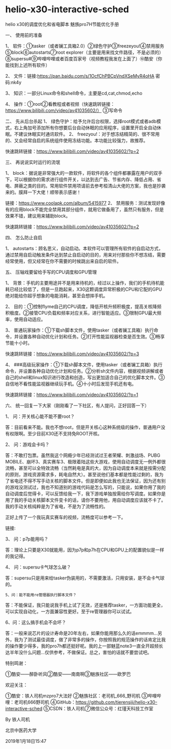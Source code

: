 # helio-x30-interactive-sched
helio x30的调度优化和省电脚本
魅族pro7H节能优化手册

一、	使用前的准备

1、	软件：①tasker（或者镧工具箱2.0）②绿色守护③freezeyou!④禁用服务⑤block⑥autostarts⑦root explorer（主要是用来找文件路径，不是必须的）⑧supersu#⑨哔哩哔哩或者百度百家号（视频教程我发在上面了）⑩酷安（你能找到上述所有软件）

2、	文件：链接:https://pan.baidu.com/s/1OcfChPBCpVndXSeMyR4oHA 密码:nk4y

3、	知识：一部分Linux命令和shell命令，主要是cd,cat,chmod,echo

4、	操作：①root②看教程或者视频（快速跳转链接：https://www.bilibili.com/video/av41035602/） ③写命令

二、	先从后台杀起
1、	绿色守护：给予允许后台权限，选择root模式或者adb模式，右上角加号添加所有你想要后台自动休眠的应用程序，设置里开启全自动休眠。不建议休眠实时通讯软件。
2、	freezyou!：对于想冻结精简的、很不常用的、又会经常自启的系统组件使用冻结功能。本功能比较强力，故推荐。

快速跳转链接：https://www.bilibili.com/video/av41035602/?p=2

三、	再说说实时运行的流氓

1、	block：据说是非常强大的一款软件，将软件的各个组件都暴露在用户的双手下，可以根据你的需求进行组件开关，以达到去广告、节省内存、降低占用、省电、屏蔽之类的目的。常用软件禁用项请前去参考桓清山大佬的方案，我也是抄袭来的。膜拜一下大佬！顺带表示感谢！

链接：https://www.coolapk.com/album/5415977
2、	禁用服务：测试发现好像有的应用block不能完全禁用其部分组件，就用它做备用了，虽然只有服务，但是效果不错，建议用来辅助block。

快速跳转链接：https://www.bilibili.com/video/av41035602/?p=2

四、	怎么防止自启

1、	autostarts：顾名思义，自动启动。本软件可以管理所有软件的自启动方式，通过禁用自启动触发条件达到禁止自启动的目的，用来对付那些你不想冻结，需要经常使用，但又经常在你不需要的时候跳出来自启的软件。

五、	压轴戏要留给手写的CPU调度和GPU管理

1、	背景：手机的主要用途并不是用来待机的，经过以上操作，我们的手机待机能耗已经比较低了，但是一旦跑起来，X30这颗调度异常积极的CPU和它配的GPU绝对能给你超乎想象的电能消耗，甚至会想摔手机。

2、	目的：①控制flyme自己的CPU调度，降低开核升频积极度，提高关核降频积极度。②接管CPU负载和频率对应关系，进行智能适应。③限制GPU最大频率，使用自动适应。

3、	普通玩家操作：①下载sh脚本文件，使用tasker（或者镧工具箱）执行命令，并设置各种自动优化计划和任务。②打开性能监视器检查是否生效。③畅享节能十小时。

快速跳转链接：https://www.bilibili.com/video/av41035602/?p=3

4、	###高级玩家操作：①下载sh脚本文件，使用tasker（或者镧工具箱）执行命令，并设置各种自动优化计划和任务。②分析sh文件内容，根据视频讲解或者自己的shell和linux知识进行改造和创造，写出更加适合自己的优化脚本文件。③自信地不看性能监视器继续玩手机。④十小时后发现手机还有电。

快速跳转链接：https://www.bilibili.com/video/av41035602/?p=1

六、	统一回复一下大家（刚刚看了一下社区，有人提问，正好回答一下）

1、	问：开关核心能不能不要root？

答：目前看来不能。我也不想root，但是开关核心这种系统级的操作，普通用户没有权限啊。至少目前X30还不支持免ROOT开核。

2、	问：游戏会卡吗？

答：不敢打包票。虽然我这个网瘾少年已经测试过王者荣耀、刺激战场、PUBG MOBILE、崩坏3、真实赛车3、极限着陆这些大游戏，使用自动调度无一例外都很流畅，甚至可以全特效流畅（当然耗电是真的大，因为自动调度本来就是按需分配的原则，游戏资源需求多，耗电自然大）。甚至说他们基本都是性能过剩的，我为了省电还不得不写手动关核的脚本文件。但是即便如此我也无法保证，因为还有别的游戏没测试过，我也不知道别的游戏代码是怎么写的，只能说，如果你用了我的自动调度后觉得卡，可以反馈给我一下，我下游戏单独按需给你写调度。如果你是用了我的手动关核脚本文件变卡的话，请你不要用他，用自动调度应该就不卡了。我的手动关核纯粹是为了省电，不是为了流畅性的。

正好上传了一个我玩真实赛车的视频，流畅度可以参考一下。

链接:

3、	问：p7p能用吗？

答：理论上只要是X30就能用，因为p7p和p7h在CPU和GPU上的配置貌似是一样的我记得。

4、	问：supersu卡气球怎么破？

答：supersu只是用来给tasker伪装用的，不需要激活，只用安装，是不会卡气球的。

	5、问：能不能用re管理器执行脚本文件？
	
答：不能保证，我只能说我手机上试了无效，还是推荐tasker，一方面功能更全，可以实现自动化，一方面兼容性更好。至于re管理器你可以试试。

6、问：这么搞手机会不会坏？

答：一般来说芯片的设计寿命是20年左右，如果你能用那么久的话emmmm...另外，我为了测试最佳调度，做了非常多的操作，你按照我的规范操作的话肯定比我的操作要少得多，我的pro7h都还挺好呢。我的上一部魅蓝note3一直全开超频长达半年没什么问题...仅供参考，不做保证。总之，害怕的话就不要尝试吧。

特别鸣谢：

①酷安——醉卧听风②酷安——南南啊③魅族社区——欧罗巴

欢迎关注：

①酷安：铁人司机mzpro7大法好
②魅族社区：老司机_666_野司机
③哔哩哔哩：老司机666野司机
④GitHub：https://github.com/tierensiji/helio-x30-interactive-sched
⑤CSDN：铁人司机⑦微信公众号：红瑾天科技工作室

By 铁人司机

北京中医药大学

2019年1月18日15:47
